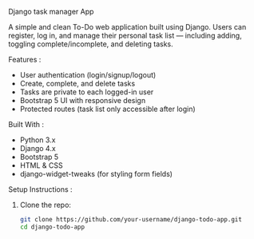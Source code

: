  Django task manager App

A simple and clean To-Do web application built using Django. Users can register, log in, and manage their personal task list — including adding, toggling complete/incomplete, and deleting tasks.

Features :

- User authentication (login/signup/logout)
- Create, complete, and delete tasks
- Tasks are private to each logged-in user
- Bootstrap 5 UI with responsive design
- Protected routes (task list only accessible after login)

Built With :

- Python 3.x
- Django 4.x
- Bootstrap 5
- HTML & CSS
- django-widget-tweaks (for styling form fields)

Setup Instructions :

1. Clone the repo:
   ```bash
   git clone https://github.com/your-username/django-todo-app.git
   cd django-todo-app
